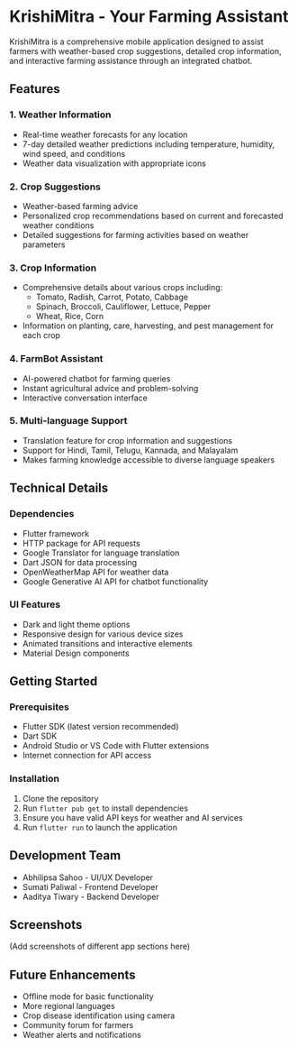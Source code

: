 # KrishiMitra - Your Farming Assistant

KrishiMitra is a comprehensive mobile application designed to assist farmers with weather-based crop suggestions, detailed crop information, and interactive farming assistance through an integrated chatbot.

## Features

### 1. Weather Information
- Real-time weather forecasts for any location
- 7-day detailed weather predictions including temperature, humidity, wind speed, and conditions
- Weather data visualization with appropriate icons

### 2. Crop Suggestions
- Weather-based farming advice
- Personalized crop recommendations based on current and forecasted weather conditions
- Detailed suggestions for farming activities based on weather parameters

### 3. Crop Information
- Comprehensive details about various crops including:
  - Tomato, Radish, Carrot, Potato, Cabbage
  - Spinach, Broccoli, Cauliflower, Lettuce, Pepper
  - Wheat, Rice, Corn
- Information on planting, care, harvesting, and pest management for each crop

### 4. FarmBot Assistant
- AI-powered chatbot for farming queries
- Instant agricultural advice and problem-solving
- Interactive conversation interface

### 5. Multi-language Support
- Translation feature for crop information and suggestions
- Support for Hindi, Tamil, Telugu, Kannada, and Malayalam
- Makes farming knowledge accessible to diverse language speakers

## Technical Details

### Dependencies
- Flutter framework
- HTTP package for API requests
- Google Translator for language translation
- Dart JSON for data processing
- OpenWeatherMap API for weather data
- Google Generative AI API for chatbot functionality

### UI Features
- Dark and light theme options
- Responsive design for various device sizes
- Animated transitions and interactive elements
- Material Design components

## Getting Started

### Prerequisites
- Flutter SDK (latest version recommended)
- Dart SDK
- Android Studio or VS Code with Flutter extensions
- Internet connection for API access

### Installation
1. Clone the repository
2. Run `flutter pub get` to install dependencies
3. Ensure you have valid API keys for weather and AI services
4. Run `flutter run` to launch the application

## Development Team
- Abhilipsa Sahoo - UI/UX Developer
- Sumati Paliwal - Frontend Developer
- Aaditya Tiwary - Backend Developer

## Screenshots
(Add screenshots of different app sections here)

## Future Enhancements
- Offline mode for basic functionality
- More regional languages
- Crop disease identification using camera
- Community forum for farmers
- Weather alerts and notifications


